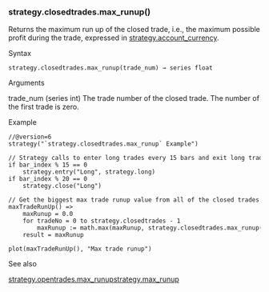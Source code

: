 ### strategy.closedtrades.max\_runup()

Returns the maximum run up of the closed trade, i.e., the maximum possible profit during the trade, expressed in [strategy.account\_currency](#var_strategy.account_currency).

Syntax

```
strategy.closedtrades.max_runup(trade_num) → series float
```

Arguments

trade\_num (series int) The trade number of the closed trade. The number of the first trade is zero.

Example

```
//@version=6  
strategy("`strategy.closedtrades.max_runup` Example")  
  
// Strategy calls to enter long trades every 15 bars and exit long trades every 20 bars.  
if bar_index % 15 == 0  
    strategy.entry("Long", strategy.long)  
if bar_index % 20 == 0  
    strategy.close("Long")  
  
// Get the biggest max trade runup value from all of the closed trades.  
maxTradeRunUp() =>  
    maxRunup = 0.0  
    for tradeNo = 0 to strategy.closedtrades - 1  
        maxRunup := math.max(maxRunup, strategy.closedtrades.max_runup(tradeNo))  
    result = maxRunup  
  
plot(maxTradeRunUp(), "Max trade runup")
```

See also

[strategy.opentrades.max\_runup](#fun_strategy.opentrades.max_runup)[strategy.max\_runup](#var_strategy.max_runup)
